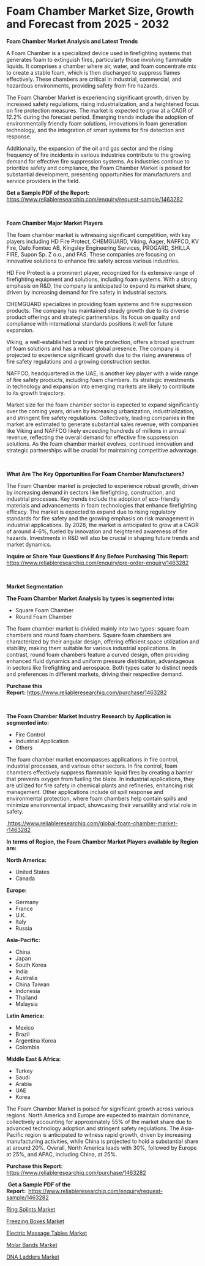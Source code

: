 <p><h1>Foam Chamber Market Size, Growth and Forecast from 2025 - 2032</h1></p><p><strong>Foam Chamber Market Analysis and Latest Trends</strong></p>
<p><p>A Foam Chamber is a specialized device used in firefighting systems that generates foam to extinguish fires, particularly those involving flammable liquids. It comprises a chamber where air, water, and foam concentrate mix to create a stable foam, which is then discharged to suppress flames effectively. These chambers are critical in industrial, commercial, and hazardous environments, providing safety from fire hazards.</p><p>The Foam Chamber Market is experiencing significant growth, driven by increased safety regulations, rising industrialization, and a heightened focus on fire protection measures. The market is expected to grow at a CAGR of 12.2% during the forecast period. Emerging trends include the adoption of environmentally friendly foam solutions, innovations in foam generation technology, and the integration of smart systems for fire detection and response.</p><p>Additionally, the expansion of the oil and gas sector and the rising frequency of fire incidents in various industries contribute to the growing demand for effective fire suppression systems. As industries continue to prioritize safety and compliance, the Foam Chamber Market is poised for substantial development, presenting opportunities for manufacturers and service providers in the field.</p></p>
<p><strong>Get a Sample PDF of the Report:&nbsp;</strong> <a href="https://www.reliableresearchiq.com/enquiry/request-sample/1463282?utm_campaign=3370&utm_medium=2&utm_source=Github&utm_content=ia&utm_term=09042025&utm_id=foam-chamber">https://www.reliableresearchiq.com/enquiry/request-sample/1463282</a></p>
<p>&nbsp;</p>
<p><strong>Foam Chamber Major Market Players</strong></p>
<p><p>The foam chamber market is witnessing significant competition, with key players including HD Fire Protect, CHEMGUARD, Viking, Äager, NAFFCO, KV Fire, Dafo Fomtec AB, Kingsley Engineering Services, PROGARD, SHILLA FIRE, Supon Sp. Z o.o., and FAS. These companies are focusing on innovative solutions to enhance fire safety across various industries.</p><p>HD Fire Protect is a prominent player, recognized for its extensive range of firefighting equipment and solutions, including foam systems. With a strong emphasis on R&D, the company is anticipated to expand its market share, driven by increasing demand for fire safety in industrial sectors.</p><p>CHEMGUARD specializes in providing foam systems and fire suppression products. The company has maintained steady growth due to its diverse product offerings and strategic partnerships. Its focus on quality and compliance with international standards positions it well for future expansion.</p><p>Viking, a well-established brand in fire protection, offers a broad spectrum of foam solutions and has a robust global presence. The company is projected to experience significant growth due to the rising awareness of fire safety regulations and a growing construction sector.</p><p>NAFFCO, headquartered in the UAE, is another key player with a wide range of fire safety products, including foam chambers. Its strategic investments in technology and expansion into emerging markets are likely to contribute to its growth trajectory.</p><p>Market size for the foam chamber sector is expected to expand significantly over the coming years, driven by increasing urbanization, industrialization, and stringent fire safety regulations. Collectively, leading companies in the market are estimated to generate substantial sales revenue, with companies like Viking and NAFFCO likely exceeding hundreds of millions in annual revenue, reflecting the overall demand for effective fire suppression solutions. As the foam chamber market evolves, continued innovation and strategic partnerships will be crucial for maintaining competitive advantage.</p></p>
<p>&nbsp;</p>
<p><strong>What Are The Key Opportunities For Foam Chamber Manufacturers?</strong></p>
<p><p>The Foam Chamber market is projected to experience robust growth, driven by increasing demand in sectors like firefighting, construction, and industrial processes. Key trends include the adoption of eco-friendly materials and advancements in foam technologies that enhance firefighting efficacy. The market is expected to expand due to rising regulatory standards for fire safety and the growing emphasis on risk management in industrial applications. By 2028, the market is anticipated to grow at a CAGR of around 4-6%, fueled by innovation and heightened awareness of fire hazards. Investments in R&D will also be crucial in shaping future trends and market dynamics.</p></p>
<p><strong>Inquire or Share Your Questions If Any Before Purchasing This Report:</strong> <a href="https://www.reliableresearchiq.com/enquiry/pre-order-enquiry/1463282?utm_campaign=3370&utm_medium=2&utm_source=Github&utm_content=ia&utm_term=09042025&utm_id=foam-chamber">https://www.reliableresearchiq.com/enquiry/pre-order-enquiry/1463282</a></p>
<p>&nbsp;</p>
<p><strong>Market Segmentation</strong></p>
<p><strong>The Foam Chamber Market Analysis by types is segmented into:</strong></p>
<p><ul><li>Square Foam Chamber</li><li>Round Foam Chamber</li></ul></p>
<p><p>The foam chamber market is divided mainly into two types: square foam chambers and round foam chambers. Square foam chambers are characterized by their angular design, offering efficient space utilization and stability, making them suitable for various industrial applications. In contrast, round foam chambers feature a curved design, often providing enhanced fluid dynamics and uniform pressure distribution, advantageous in sectors like firefighting and aerospace. Both types cater to distinct needs and preferences in different markets, driving their respective demand.</p></p>
<p><strong>Purchase this Report:&nbsp;</strong><a href="https://www.reliableresearchiq.com/purchase/1463282?utm_campaign=3370&utm_medium=2&utm_source=Github&utm_content=ia&utm_term=09042025&utm_id=foam-chamber">https://www.reliableresearchiq.com/purchase/1463282</a></p>
<p>&nbsp;</p>
<p><strong>The Foam Chamber Market Industry Research by Application is segmented into:</strong></p>
<p><ul><li>Fire Control</li><li>Industrial Application</li><li>Others</li></ul></p>
<p><p>The foam chamber market encompasses applications in fire control, industrial processes, and various other sectors. In fire control, foam chambers effectively suppress flammable liquid fires by creating a barrier that prevents oxygen from fueling the blaze. In industrial applications, they are utilized for fire safety in chemical plants and refineries, enhancing risk management. Other applications include oil spill response and environmental protection, where foam chambers help contain spills and minimize environmental impact, showcasing their versatility and vital role in safety.</p></p>
<p><a href="https://www.reliableresearchiq.com/global-foam-chamber-market-r1463282?utm_campaign=3370&utm_medium=2&utm_source=Github&utm_content=ia&utm_term=09042025&utm_id=foam-chamber">&nbsp;https://www.reliableresearchiq.com/global-foam-chamber-market-r1463282</a></p>
<p><strong>In terms of Region, the Foam Chamber Market Players available by Region are:</strong></p>
<p>
    <p> <strong> North America: </strong>
        <ul>
            <li>United States</li>
            <li>Canada</li>
        </ul>
        </p> 
    <p> <strong> Europe: </strong>
        <ul>
            <li>Germany</li>
            <li>France</li>
            <li>U.K.</li>
            <li>Italy</li>
            <li>Russia</li>
        </ul>
        </p> 
    <p> <strong> Asia-Pacific: </strong>
        <ul>
            <li>China</li>
            <li>Japan</li>
            <li>South Korea</li>
            <li>India</li>
            <li>Australia</li>
            <li>China Taiwan</li>
            <li>Indonesia</li>
            <li>Thailand</li>
            <li>Malaysia</li>
        </ul>
        </p> 
    <p> <strong> Latin America: </strong>
        <ul>
            <li>Mexico</li>
            <li>Brazil</li>
            <li>Argentina Korea</li>
            <li>Colombia</li>
        </ul>
        </p> 
    <p> <strong> Middle East & Africa: </strong>
        <ul>
            <li>Turkey</li>
            <li>Saudi</li>
            <li>Arabia</li>
            <li>UAE</li>
            <li>Korea</li>
        </ul>
    </p>
    </p>
<p><p>The Foam Chamber Market is poised for significant growth across various regions. North America and Europe are expected to maintain dominance, collectively accounting for approximately 55% of the market share due to advanced technology adoption and stringent safety regulations. The Asia-Pacific region is anticipated to witness rapid growth, driven by increasing manufacturing activities, while China is projected to hold a substantial share at around 20%. Overall, North America leads with 30%, followed by Europe at 25%, and APAC, including China, at 25%.</p></p>
<p><strong>Purchase this Report: </strong><a href="https://www.reliableresearchiq.com/purchase/1463282?utm_campaign=3370&utm_medium=2&utm_source=Github&utm_content=ia&utm_term=09042025&utm_id=foam-chamber">https://www.reliableresearchiq.com/purchase/1463282</a></p>
<p>&nbsp;<strong>Get a Sample PDF of the Report:&nbsp;&nbsp;</strong><a href="https://www.reliableresearchiq.com/enquiry/request-sample/1463282?utm_campaign=3370&utm_medium=2&utm_source=Github&utm_content=ia&utm_term=09042025&utm_id=foam-chamber">https://www.reliableresearchiq.com/enquiry/request-sample/1463282</a></p>
<p><strong></strong></p>
<p><p><a href="https://www.linkedin.com/pulse/detailed-ring-splints-market-report-analysis-from-2025-7xl8c?utm_campaign=3370&utm_medium=2&utm_source=Github&utm_content=ia&utm_term=09042025&utm_id=foam-chamber">Ring Splints Market</a></p><p><a href="https://www.linkedin.com/pulse/freezing-boxes-market-report-marketanalysis-betterdecision-making-e8gxc?utm_campaign=3370&utm_medium=2&utm_source=Github&utm_content=ia&utm_term=09042025&utm_id=foam-chamber">Freezing Boxes Market</a></p><p><a href="https://www.linkedin.com/pulse/examining-future-electric-massage-tables-market-trend-olu2c?utm_campaign=3370&utm_medium=2&utm_source=Github&utm_content=ia&utm_term=09042025&utm_id=foam-chamber">Electric Massage Tables Market</a></p><p><a href="https://www.linkedin.com/pulse/understanding-global-molar-bands-marketsgrowth-potential-efqqc?utm_campaign=3370&utm_medium=2&utm_source=Github&utm_content=ia&utm_term=09042025&utm_id=foam-chamber">Molar Bands Market</a></p><p><a href="https://www.linkedin.com/pulse/dna-ladders-market-growth-overview-industry-trends-growing-c1cvc?utm_campaign=3370&utm_medium=2&utm_source=Github&utm_content=ia&utm_term=09042025&utm_id=foam-chamber">DNA Ladders Market</a></p></p>